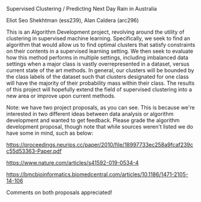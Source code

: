 Supervised Clustering / Predicting Next Day Rain in Australia

Eliot Seo Shekhtman (ess239), Alan Caldera (arc296)

This is an Algorithm Development project, revolving around the utility of clustering in supervised machine learning.  Specifically, we seek to find an algorithm that would allow us to find optimal clusters that satisfy constraints on their contents in a supervised learning setting.  We then seek to evaluate how this method performs in multiple settings, including imbalanced data settings when a major class is vastly overrepresented in a dataset, versus current state of the art methods.  In general, our clusters will be bounded by the class labels of the dataset such that clusters designated for one class will have the majority of their probability mass within their class.  The results of this project will hopefully extend the field of supervised clustering into a new area or improve upon current methods.

Note: we have two project proposals, as you can see.  This is because we're interested in two different ideas between data analysis or algorithm development and wanted to get feedback.  Please grade the algorithm development proposal, though note that while sources weren't listed we do have some in mind, such as below:

https://proceedings.neurips.cc/paper/2010/file/18997733ec258a9fcaf239cc55d53363-Paper.pdf

https://www.nature.com/articles/s41592-019-0534-4

https://bmcbioinformatics.biomedcentral.com/articles/10.1186/1471-2105-14-106

Comments on both proposals appreciated!
